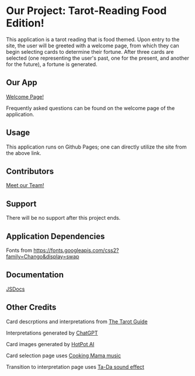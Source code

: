 # Our Project: Tarot-Reading Food Edition!

This application is a tarot reading that is food themed. Upon entry to the site, the user will be greeted with a welcome page, from which they can begin selecting cards to determine their fortune. After three cards are selected (one representing the user's past, one for the present, and another for the future), a fortune is generated.

## Our App
[Welcome Page!](https://cse110-sp23-groupll.github.io/cse110-sp23-group11/source/welcome.html)

Frequently asked questions can be found on the welcome page of the application. 

## Usage
This application runs on Github Pages; one can directly utilize the site from the above link. 

## Contributors
[Meet our Team!](admin/team.md)

## Support
There will be no support after this project ends.

## Application Dependencies
Fonts from https://fonts.googleapis.com/css2?family=Chango&display=swap

## Documentation
[JSDocs](https://cse110-sp23-groupll.github.io/cse110-sp23-group11/out/index.html)

## Other Credits
Card descrptions and interpretations from [The Tarot Guide](https://www.thetarotguide.com/)

Interpretations generated by [ChatGPT](https://openai.com/blog/chatgpt)

Card images generated by [HotPot AI](https://hotpot.ai/)

Card selection page uses [Cooking Mama music](https://www.youtube.com/watch?v=uai3-czGpts)

Transition to interpretation page uses [Ta-Da sound effect](https://www.youtube.com/watch?v=dAVzcGcVecU)
